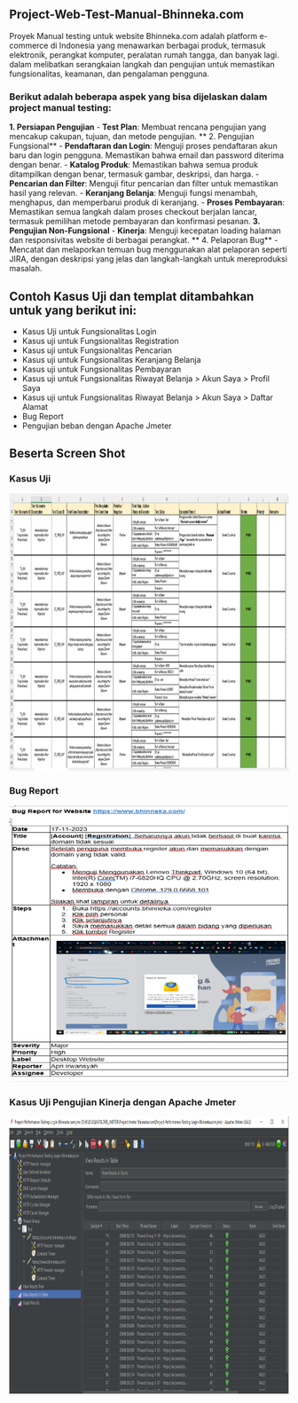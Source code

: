 ## Project-Web-Test-Manual-Bhinneka.com
Proyek Manual testing untuk website Bhinneka.com adalah platform e-commerce di Indonesia yang menawarkan berbagai produk, termasuk elektronik, perangkat komputer, peralatan rumah tangga, dan banyak lagi. dalam melibatkan serangkaian langkah dan pengujian untuk memastikan fungsionalitas, keamanan, dan pengalaman pengguna. 

### Berikut adalah beberapa aspek yang bisa dijelaskan dalam project manual testing:
**1. Persiapan Pengujian**
    - **Test Plan**: Membuat rencana pengujian yang mencakup cakupan, tujuan, dan metode pengujian.
** 2. Pengujian Fungsional**
    - **Pendaftaran dan Login**: Menguji proses pendaftaran akun baru dan login pengguna. Memastikan bahwa email dan password diterima dengan benar.
    - **Katalog Produk**: Memastikan bahwa semua produk ditampilkan dengan benar, termasuk gambar, deskripsi, dan harga.
    - **Pencarian dan Filter**: Menguji fitur pencarian dan filter untuk memastikan hasil yang relevan.
    - **Keranjang Belanja**: Menguji fungsi menambah, menghapus, dan memperbarui produk di keranjang.
    - **Proses Pembayaran**: Memastikan semua langkah dalam proses checkout berjalan lancar, termasuk pemilihan metode pembayaran dan konfirmasi pesanan.
**3. Pengujian Non-Fungsional**
    - **Kinerja**: Menguji kecepatan loading halaman dan responsivitas website di berbagai perangkat.
** 4. Pelaporan Bug**
    - Mencatat dan melaporkan temuan bug menggunakan alat pelaporan seperti JIRA, dengan deskripsi yang jelas dan langkah-langkah untuk mereproduksi masalah.

## Contoh Kasus Uji dan templat ditambahkan untuk yang berikut ini:
- Kasus Uji untuk Fungsionalitas Login
- Kasus uji untuk Fungsionalitas Registration
- Kasus uji untuk Fungsionalitas Pencarian
- Kasus uji untuk Fungsionalitas Keranjang Belanja
- Kasus uji untuk Fungsionalitas Pembayaran
- Kasus uji untuk Fungsionalitas Riwayat Belanja > Akun Saya > Profil Saya
- Kasus uji untuk Fungsionalitas Riwayat Belanja > Akun Saya > Daftar Alamat
- Bug Report
- Pengujian beban dengan Apache Jmeter

## Beserta Screen Shot 
  ### Kasus Uji 
  <img src="Screen Shot Mengenai Bug - Bhinneka.com/Test Case.png" width=2000 height=500/>

  ### Bug Report
  <img src="Screen Shot Mengenai Bug - Bhinneka.com/Bug Report.png" width=2000 height=500/>

  ### Kasus Uji Pengujian Kinerja dengan Apache Jmeter
  <img src="Screen Shot Mengenai Bug - Bhinneka.com/Jmeter.png" width=2000 height=500/>

